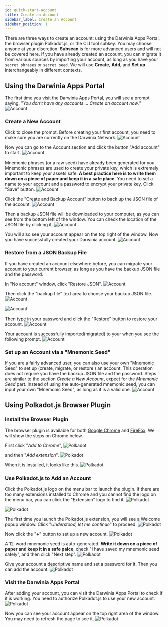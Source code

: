 ```yaml
---
id: quick-start-account
title: Create an Account
sidebar_label: Create an Account
sidebar_position: 1
---
```


There are three ways to create an account: using the Darwinia Apps Portal, the browser plugin Polkadot.js, or the CLI tool subkey. You may choose anyone at your discretion. **Subscan** is for more advanced users and will not be covered here. If you have already created an account, you can migrate it from various sources by importing your account, as long as you have your `secret phrases` or `secret seed`. We will use **Create**, **Add**, and **Set up** interchangeably in different contexts.

## Using the Darwinia Apps Portal

The first time you visit the Darwinia Apps Portal, you will see a prompt saying, "*You don't have any accounts ... Create an account now.*"
![Account](../assets/quick_start/darwinia-create-account-01.png)

### Create a New Account

Click to close the prompt. Before creating your first account, you need to make sure you are currently on the Darwinia Network.
![Account](../assets/quick_start/darwinia-create-account-02.png)

Now you can go to the Account section and click the button "Add	account" to start.
![Account](../assets/quick_start/darwinia-create-account-03.png)

Mnemonic phrases (or a raw seed) have already been generated for you. Mnemonic phrases are used to create your private key, which is extremely important to keep your assets safe.  **A best practice here is to write them down on a piece of paper and keep it in a safe place**. You need to set a name to your account and a password to encrypt your private key. Click "Save" button.
![Account](../assets/quick_start/darwinia-create-account-04.png)

Click the "Create and Backup Account" button to back up the JSON file of the account.
![Account](../assets/quick_start/darwinia-create-account-05.png)

Then a backup JSON file will be downloaded to your computer, as you can see from the bottom left of the window. You can check the location of the JSON file by clicking it.
![Account](../assets/quick_start/darwinia-create-account-06.png)

You will also see your account appear on the top right of the window. Now you have successfully created your Darwinia account.
![Account](../assets/quick_start/darwinia-create-account-07.png)


### Restore from a JSON Backup File

If you have created an account elsewhere before, you can migrate your account to your current browser, as long as you have the backup JSON file and the password. 

In "No account" window, click "Restore JSON".
![Account](../assets/quick_start/darwinia-json-account-01.png)

Then click the "backup file" text area to choose your backup JSON file.
![Account](../assets/quick_start/darwinia-json-account-02.png)

![Account](../assets/quick_start/darwinia-json-account-03.png)

Then type in your password and click the "Restore" button to restore your account.
![Account](../assets/quick_start/darwinia-json-account-04.png)

Your account is successfully imported(migrated) to your when you see the following prompt.
![Account](../assets/quick_start/darwinia-json-account-05.png)

### Set up an Account via a "Mnemonic Seed"

If you are a fairly advanced user, you can also use your own "Mnemonic Seed" to set up (create, migrate, or restore ) an account. This operation does not require you have the backup JSON file and the password. Steps are similar to the section *Create a New Account*, expect for the *Mnemonic Seed* part. Instead of using the auto-generated mnemonic seed, you can input your own "Mnemonic Seed", as long as it is a valid one.
![Account](../assets/quick_start/darwinia-mnemonic-account.png)

## Using Polkadot.js Browser Plugin

### Install the Browser Plugin

The browser plugin is available for both [Google Chrome](https://chrome.google.com/webstore/detail/polkadot%7Bjs%7D-extension/mopnmbcafieddcagagdcbnhejhlodfdd?hl=en) and [FireFox](https://addons.mozilla.org/en-US/firefox/addon/polkadot-js-extension). We will show the steps on Chrome below. 

First click "*Add to Chrome*",
![Polkadot](../assets/quick_start/darwinia-polkadot-account-01.png)

and then "*Add extension*".
![Polkadot](../assets/quick_start/darwinia-polkadot-account-02.png)

When it is installed, it looks like this.
![Polkadot](../assets/quick_start/darwinia-polkadot-account-03.png)

### Use Polkadot.js to Add an Account

Click the Polkadot.js logo on the menu bar to launch the plugin. If there are too many extensions installed to Chrome and you cannot find the logo on the menu bar, you can click the "Extension" logo to find it.
![Polkadot](../assets/quick_start/darwinia-polkadot-account-04.png)

![Polkadot](../assets/quick_start/darwinia-polkadot-account-05.png)

The first time you launch the Polkadot.js extension, you will see a Welcome popup window. Click "*Understood, let me continue*" to proceed.
![Polkadot](../assets/quick_start/darwinia-polkadot-account-06.png)

Now click the "**+**" button to set up a new account.
![Polkadot](../assets/quick_start/darwinia-polkadot-account-07.png)

A 12-word mnemonic seed is auto-generated. **Write it down on a piece of paper and keep it in a safe palce**, check "I have saved my mnemonic seed safely", and then click "Next step".
![Polkadot](../assets/quick_start/darwinia-polkadot-account-08.png)

Give your account a descriptive name and set a password for it. Then you can add the account.
![Polkadot](../assets/quick_start/darwinia-polkadot-account-09.png)

### Visit the Darwinia Apps Portal
After adding your account, you can visit the Darwinia Apps Portal to check if it is working. You need to authorize Polkadot.js to use your new account.
![Polkadot](../assets/quick_start/darwinia-polkadot-account-10.png)

Now you can see your account appear on the top right area of the window. You may need to refresh the page to see it.
![Polkadot](../assets/quick_start/darwinia-polkadot-account-11.png)
